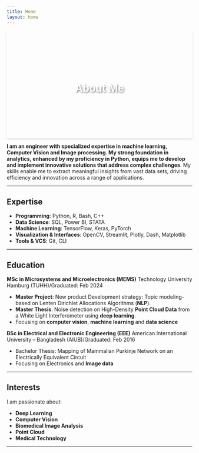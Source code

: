```yaml
---
title: Home
layout: home
---
```



<div style="background: url('https://www.innovationaus.com/wp-content/uploads/2020/07/Security_410057710_OP.jpg') no-repeat center center; background-size: cover; box-shadow: 0 4px 6px rgba(0,0,0,0.1); text-align: center; padding: 100px 20px;">
    <h1 style="color: white; text-shadow: 2px 2px 4px rgba(0,0,0,0.5);">About Me</h1>
</div>

**I am an engineer with specialized expertise in machine learning, Computer Vision and Image processing. My strong foundation in analytics, enhanced by my proficiency in Python, equips me to develop and implement innovative solutions that address complex challenges**.
My skills enable me to extract meaningful insights from vast data sets, driving efficiency and innovation across a range of applications.

---
## Expertise

- **Programming**: Python, R, Bash, C++
- **Data Science**: SQL, Power BI, STATA
- **Machine Learning**: TensorFlow, Keras, PyTorch
- **Visualization & Interfaces**: OpenCV, Streamlit, Plotly, Dash, Matplotlib
- **Tools & VCS**: Git, CLI

---
## Education

**MSc in Microsystems and Microelectronics (MEMS)**
Technology University Hamburg (TUHH)/Graduated: Feb 2024
- **Master Project**: New product Development strategy: Topic modeling-based 
on Lenten Dirichlet Allocations Algorithms (**NLP**).
- **Master Thesis**: Noise detection on High-Density **Point Cloud Data** from a White Light Interferometer using **deep learning**. 
-	Focusing on **computer vision**, **machine learning** and **data science** 

**BSc in Electrical and Electronic Engineering (EEE)**
American International University – Bangladesh (AIUB)/Graduated: Feb 2016
-	Bachelor Thesis: Mapping of Mammalian Purkinje Network on an Electrically Equivalent Circuit
-	Focusing on Electronics and **Image data** 

---
## Interests

I am passionate about:
- **Deep Learning**
- **Computer Vision**
- **Biomedical Image Analysis**
- **Point Cloud**
- **Medical Technology**

---


